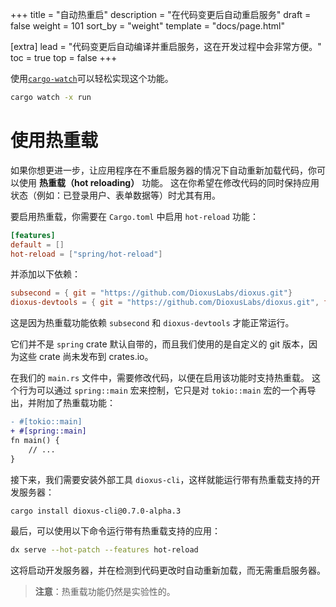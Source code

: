 +++
title = "自动热重启"
description = "在代码变更后自动重启服务"
draft = false
weight = 101
sort_by = "weight"
template = "docs/page.html"

[extra]
lead = "代码变更后自动编译并重启服务，这在开发过程中会非常方便。"
toc = true
top = false
+++

使用[`cargo-watch`](https://github.com/watchexec/cargo-watch)可以轻松实现这个功能。

```sh
cargo watch -x run
```

# 使用热重载

如果你想更进一步，让应用程序在不重启服务器的情况下自动重新加载代码，你可以使用 **热重载（hot reloading）** 功能。
这在你希望在修改代码的同时保持应用状态（例如：已登录用户、表单数据等）时尤其有用。

要启用热重载，你需要在 `Cargo.toml` 中启用 `hot-reload` 功能：

```toml
[features]
default = []
hot-reload = ["spring/hot-reload"]
```

并添加以下依赖：

```toml
subsecond = { git = "https://github.com/DioxusLabs/dioxus.git"}
dioxus-devtools = { git = "https://github.com/DioxusLabs/dioxus.git", features = ["serve"]}
```

这是因为热重载功能依赖 `subsecond` 和 `dioxus-devtools` 才能正常运行。

它们并不是 `spring` crate 默认自带的，而且我们使用的是自定义的 git 版本，因为这些 crate 尚未发布到 crates.io。

在我们的 `main.rs` 文件中，需要修改代码，以便在启用该功能时支持热重载。
这个行为可以通过 `spring::main` 宏来控制，它只是对 `tokio::main` 宏的一个再导出，并附加了热重载功能：

```diff
- #[tokio::main]
+ #[spring::main]
fn main() {
    // ...
}
```

接下来，我们需要安装外部工具 `dioxus-cli`，这样就能运行带有热重载支持的开发服务器：

```sh
cargo install dioxus-cli@0.7.0-alpha.3
```

最后，可以使用以下命令运行带有热重载支持的应用：

```sh
dx serve --hot-patch --features hot-reload
```

这将启动开发服务器，并在检测到代码更改时自动重新加载，而无需重启服务器。

> **注意**：热重载功能仍然是实验性的。
